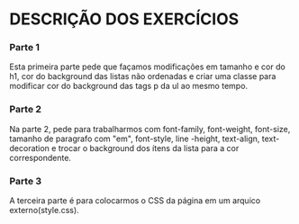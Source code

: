# DESCRIÇÃO DOS EXERCÍCIOS

### Parte 1
Esta primeira parte pede que façamos modificações em tamanho e cor do h1, cor do background das listas não ordenadas e criar uma classe para modificar cor do background das tags p da ul ao mesmo tempo.

### Parte 2
Na parte 2, pede para trabalharmos com font-family, font-weight, font-size, tamanho de paragrafo com "em", font-style, line -height, text-align, text-decoration e trocar o background dos ítens da lista para a cor correspondente.

### Parte 3
A terceira parte é para colocarmos o CSS da página em um arquico externo(style.css).


